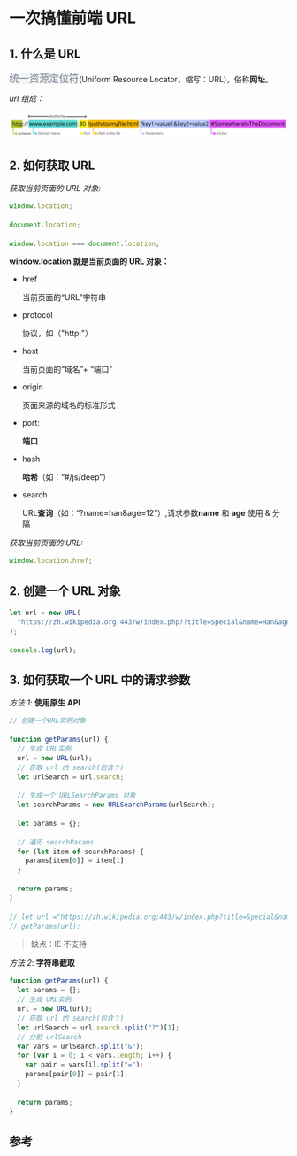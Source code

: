 # 一次搞懂前端 URL

## 1. 什么是 URL

<code style="color: #708090; background-color: #F5F5F5; font-size: 18px">统一资源定位符</code>(Uniform Resource Locator，缩写：URL)，俗称**网址**。

_url 组成：_

![url组成](../_media/synthesize_url.png)

## 2. 如何获取 URL

_获取当前页面的 URL 对象:_

```js
window.location;

document.location;

window.location === document.location;
```

**window.location 就是当前页面的 URL 对象：**

- href

  当前页面的“URL”字符串

- protocol

  协议，如（"http:"）

- host

  当前页面的“域名”+ “端口”

- origin

  页面来源的域名的标准形式

- port:

  **端口**

- hash

  **哈希**（如：“#/js/deep”）

- search

  URL**查询**（如：“?name=han&age=12”）,请求参数**name** 和 **age** 使用 & 分隔

_获取当前页面的 URL:_

```js
window.location.href;
```

## 2. 创建一个 URL 对象

```js
let url = new URL(
  "https://zh.wikipedia.org:443/w/index.php??title=Special&name=Han&age=18#1234"
);

console.log(url);
```

## 3. 如何获取一个 URL 中的请求参数

_方法 1_: **使用原生 API**

```js
// 创建一个URL实例对象

function getParams(url) {
  // 生成 URL实例
  url = new URL(url);
  // 获取 url 的 search(包含？)
  let urlSearch = url.search;

  // 生成一个 URLSearchParams 对象
  let searchParams = new URLSearchParams(urlSearch);

  let params = {};

  // 遍历 searchParams
  for (let item of searchParams) {
    params[item[0]] = item[1];
  }

  return params;
}

// let url ="https://zh.wikipedia.org:443/w/index.php?title=Special&name=Han&age=18#1234";
// getParams(url);
```

> 缺点：IE 不支持

_方法 2_: **字符串截取**

```js
function getParams(url) {
  let params = {};
  // 生成 URL实例
  url = new URL(url);
  // 获取 url 的 search(包含？)
  let urlSearch = url.search.split("?")[1];
  // 分割 urlSearch
  var vars = urlSearch.split("&");
  for (var i = 0; i < vars.length; i++) {
    var pair = vars[i].split("=");
    params[pair[0]] = pair[1];
  }

  return params;
}
```

## 参考
